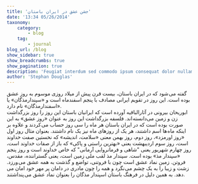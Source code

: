 ```yaml
---
title: 'جشن عشق در ایران باستان'
date: '13:34 05/26/2014'
taxonomy:
    category:
        - blog
    tag:
        - journal
blog_url: /blog
show_sidebar: true
show_breadcrumbs: true
show_pagination: true
description: 'Feugiat interdum sed commodo ipsum consequat dolor nullam metus'
author: 'Stephan Douglas'
---
```


گفته می شود که در ایران باستان، بیست قرن پیش از میلاد روزی موسوم به روز عشق بوده است. این روز در تقویم ایرانی مصادف با پنجم اسفندماه است و «سپندارمذگان» یا «اسفندارمذگان» نام دارد.  
ابوریحان بیرونی در آثارالباقیه آورده‌ است که ایرانیان باستان این روز را روز بزرگداشت زن و زمین می‌دانسته اند. فلسفه بزرگداشت این روز به عنوان «روز عشق» به این صورت بوده است که در ایران باستان هر ماه را سی روز حساب می کردند و علاوه بر اینکه ماه ها اسم داشتند، هر یک از روزهای ماه نیز یک نام داشتند. بعنوان مثال روز اول «روز اورمزد»، روز دوم، روز بهمن معنی «سلامت، اندیشه» که نخستین صفت خداوند است، روز سوم اردیبهشت یعنی «بهترین راستی و پاکی» که باز از صفات خداوند است، روز چهارم شهریور یعنی "شاهی و فرمانروایی آرمانی" که خاص خداوند است و روز پنجم «سپندار مذ» بوده است. سپندار مذ لقب ملی زمین است، یعنی گستراننده، مقدس، فروتن. زمین نماد عشق است چون با فروتنی، تواضع و گذشت به همه عشق می ورزد. زشت و زیبا را به یک چشم می نگرد و همه را چون مادری در دامان پر مهر خود امان می دهد. به همین دلیل در فرهنگ باستان اسپندار مذگان را بعنوان نماد عشق می پنداشتند.